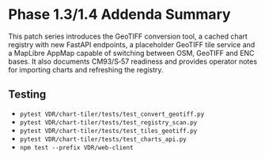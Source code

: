 # Phase 1.3/1.4 Addenda Summary

This patch series introduces the GeoTIFF conversion tool, a cached chart
registry with new FastAPI endpoints, a placeholder GeoTIFF tile service and a
MapLibre AppMap capable of switching between OSM, GeoTIFF and ENC bases.  It also
documents CM93/S‑57 readiness and provides operator notes for importing charts
and refreshing the registry.

## Testing

- `pytest VDR/chart-tiler/tests/test_convert_geotiff.py`
- `pytest VDR/chart-tiler/tests/test_registry_scan.py`
- `pytest VDR/chart-tiler/tests/test_tiles_geotiff.py`
- `pytest VDR/chart-tiler/tests/test_charts_api.py`
- `npm test --prefix VDR/web-client`
